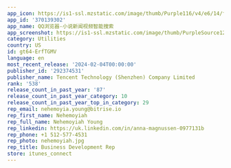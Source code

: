 ```yaml
---
app_icon: https://is1-ssl.mzstatic.com/image/thumb/Purple116/v4/e6/14/fa/e614fa66-897b-15ab-cc75-af6d0dd65219/AppIcon-1x_U007emarketing-0-6-0-0-sRGB-85-220-0.png/1024x1024bb.png
app_id: '370139302'
app_name: QQ浏览器-小说新闻视频智能搜索
app_screenshot: https://is1-ssl.mzstatic.com/image/thumb/PurpleSource126/v4/0f/c7/99/0fc799c9-9174-0f7d-2aa6-e456eedbd20a/4132e93b-f606-42aa-8428-1b40acc04850_353695fcc738c9998b52bd9b5a420058_f88f71dcd41706877035830.jpg/1284x2778bb.png
category: Utilities
country: US
id: gt64-ErfTGMV
language: en
most_recent_release: '2024-02-04T00:00:00'
publisher_id: '292374531'
publisher_name: Tencent Technology (Shenzhen) Company Limited
rank: '538'
release_count_in_past_year: '87'
release_count_in_past_year_category: 10
release_count_in_past_year_top_in_category: 29
rep_email: nehemoyia.young@bitrise.io
rep_first_name: Nehemoyiah
rep_full_name: Nehemoyiah Young
rep_linkedin: https://uk.linkedin.com/in/anna-magnussen-0977131b
rep_phone: +1 512-577-4531
rep_photo: nehemoyiah.jpg
rep_title: Business Development Rep
store: itunes_connect
---
```

